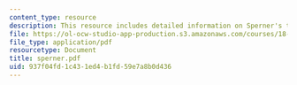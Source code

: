 ```yaml
---
content_type: resource
description: This resource includes detailed information on Sperner's theorem.
file: https://ol-ocw-studio-app-production.s3.amazonaws.com/courses/18-318-topics-in-algebraic-combinatorics-spring-2006/937f04fd1c431ed4b1fd59e7a8b0d436_sperner.pdf
file_type: application/pdf
resourcetype: Document
title: sperner.pdf
uid: 937f04fd-1c43-1ed4-b1fd-59e7a8b0d436
---
```


